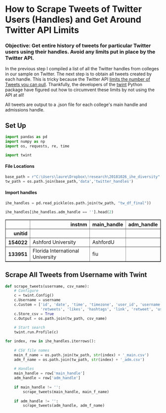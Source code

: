 
# How to Scrape Tweets of Twitter Users (Handles) and Get Around Twitter API Limits

### Objective: Get entire history of tweets for particular Twitter users using their handles. Avoid any limits put in place by the Twitter API.

In the previous step I compiled a list of all the Twitter handles from colleges in our sample on Twitter. The next step is to obtain all tweets created by each handle. This is tricky because the Twitter API [limits the number of Tweets you can pull](https://developer.twitter.com/en/docs/basics/rate-limiting.html). Thankfully, the developers of the [twint](https://github.com/twintproject/twint) Python package have figured out how to circumvent these limits by not using the API at all!

All tweets are output to a .json file for each college's main handle and admissions handle.

## Set Up


```python
import pandas as pd
import numpy as np
import os, requests, re, time
```


```python
import twint
```

#### File Locations


```python
base_path = r"C:\Users\laure\Dropbox\!research\20181026_ihe_diversity"
tw_path = os.path.join(base_path,'data','twitter_handles')
```

#### Import handles


```python
ihe_handles = pd.read_pickle(os.path.join(tw_path, "tw_df_final"))
```


```python
ihe_handles[ihe_handles.adm_handle == ''].head(2)
```




<div>
<style scoped>
    .dataframe tbody tr th:only-of-type {
        vertical-align: middle;
    }

    .dataframe tbody tr th {
        vertical-align: top;
    }

    .dataframe thead th {
        text-align: right;
    }
</style>
<table border="1" class="dataframe">
  <thead>
    <tr style="text-align: right;">
      <th></th>
      <th>instnm</th>
      <th>main_handle</th>
      <th>adm_handle</th>
    </tr>
    <tr>
      <th>unitid</th>
      <th></th>
      <th></th>
      <th></th>
    </tr>
  </thead>
  <tbody>
    <tr>
      <th>154022</th>
      <td>Ashford University</td>
      <td>AshfordU</td>
      <td></td>
    </tr>
    <tr>
      <th>133951</th>
      <td>Florida International University</td>
      <td>fiu</td>
      <td></td>
    </tr>
  </tbody>
</table>
</div>



## Scrape All Tweets from Username with Twint


```python
def scrape_tweets(username, csv_name):
    # Configure
    c = twint.Config()
    c.Username = username
    c.Custom = ['id', 'date', 'time', 'timezone', 'user_id', 'username', 'tweet', 'replies', 
                'retweets', 'likes', 'hashtags', 'link', 'retweet', 'user_rt', 'mentions']
    c.Store_csv = True
    c.Output = os.path.join(tw_path, csv_name)
    
    # Start search
    twint.run.Profile(c)
```


```python
for index, row in ihe_handles.iterrows():
    
    # CSV file names
    main_f_name = os.path.join(tw_path, str(index) + '_main.csv')
    adm_f_name = os.path.join(tw_path, str(index) + '_adm.csv')
    
    # Handles
    main_handle = row['main_handle']
    adm_handle = row['adm_handle']
    
    if main_handle != '':
        scrape_tweets(main_handle, main_f_name)
    
    if adm_handle != '':
        scrape_tweets(adm_handle, adm_f_name)
```
